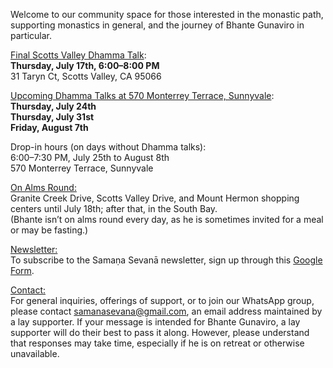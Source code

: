 Welcome to our community space for those interested in the monastic path, supporting monastics in general, and the journey of Bhante Gunaviro in particular.

<u>Final Scotts Valley Dhamma Talk</u>:  
**Thursday, July 17th, 6:00–8:00 PM**  
31 Taryn Ct, Scotts Valley, CA 95066

<u>Upcoming Dhamma Talks at 570 Monterrey Terrace, Sunnyvale</u>:  
**Thursday, July 24th**  
**Thursday, July 31st**  
**Friday, August 7th**

Drop-in hours (on days without Dhamma talks):  
6:00–7:30 PM, July 25th to August 8th  
570 Monterrey Terrace, Sunnyvale

<u>On Alms Round:</u>  
Granite Creek Drive, Scotts Valley Drive, and Mount Hermon shopping centers until July 18th; after that, in the South Bay.  
(Bhante isn’t on alms round every day, as he is sometimes invited for a meal or may be fasting.)

<u>Newsletter:</u>  
To subscribe to the Samaṇa Sevanā newsletter, sign up through this [Google Form](https://forms.gle/NkBQv5JfWmNcXNnZA).

<u>Contact:</u>  
For general inquiries, offerings of support, or to join our WhatsApp group, please contact [samanasevana@gmail.com](mailto:samanasevana@gmail.com), an email address maintained by a lay supporter. If your message is intended for Bhante Gunaviro, a lay supporter will do their best to pass it along. However, please understand that responses may take time, especially if he is on retreat or otherwise unavailable.
